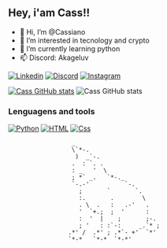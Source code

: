 ## Hey, i'am Cass!!
- 👋 Hi, I’m @Cassiano
- 👀 I’m interested in tecnology and crypto
- 🌱 I’m currently learning python
- 📫 Discord: Akageluv




[![Linkedin](https://img.shields.io/badge/LinkedIn-0077B5?style=for-the-badge&logo=linkedin&logoColor=white)](https://www.linkedin.com/in/cassiano-assumpcao/)
[![Discord](https://img.shields.io/badge/Discord-7289DA?style=for-the-badge&logo=discord&logoColor=white)](644769428797521940)
[![Instagram](https://img.shields.io/badge/Instagram-E4405F?style=for-the-badge&logo=instagram&logoColor=white)](https://www.instagram.com/cass.assumpcao/?utm_source=ig_web_button_share_sheet)


[![Cass GitHub stats](https://github-readme-stats.vercel.app/api?username=CassAssump)](https://github.com/anuraghazra/github-readme-stats)
![Cass GitHub stats](https://github-readme-stats.vercel.app/api?username=Akageluv&show_icons=true&theme=tokyonight)

### Lenguagens and tools

[![Python](https://img.shields.io/badge/Python-3776AB?style=for-the-badge&logo=python&logoColor=white)](https://www.python.org/) [![HTML](https://img.shields.io/badge/HTML5-E34F26?style=for-the-badge&logo=html5&logoColor=white)](https://html.com/)
[![Css](https://img.shields.io/badge/CSS-239120?&style=for-the-badge&logo=css3&logoColor=white)](https://developer.mozilla.org/pt-BR/docs/Web/CSS)

                      _                        
                      \`*-.                    
                       )  _`-.                 
                      .  : `. .                
                      : _   '  \               
                      ; *` _.   `*-._          
                      `-.-'          `-.       
                        ;       `       `.     
                        :.       .        \    
                        . \  .   :   .-'   .   
                        '  `+.;  ;  '      :   
                        :  '  |    ;       ;-. 
                        ; '   : :`-:     _.`* ;
                     .*' /  .*' ; .*`- +'  `*' 
                     `*-*   `*-*  `*-*'        
